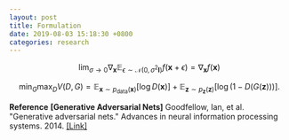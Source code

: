```yaml
---
layout: post
title: Formulation
date: 2019-08-03 15:18:30 +0800
categories: research
---
```

$$
\lim_{\sigma\to 0} \nabla_{\pmb{x}}\mathbb{E}_{\epsilon \sim \mathcal{N}(0,\sigma^2 \pmb{I})} f(\pmb{x}+\epsilon) = \nabla_{\pmb{x}}f(\pmb{x})
$$



$$
\min_G\max_D V(D,G) = \mathbb{E}_{\pmb{x}\sim p_{\text{data}}(\pmb{x})}[\log D(\pmb{x})]+\mathbb{E}_{\pmb{z}\sim p_{\pmb{z}}(\pmb{z})}[\log(1-D(G(\pmb{z})))].
$$


**Reference** **[Generative Adversarial Nets]** Goodfellow, Ian, et al. "Generative adversarial nets." Advances in neural information processing systems. 2014. [[Link]](http://papers.nips.cc/paper/5423-generative-adversarial-nets.pdf)
